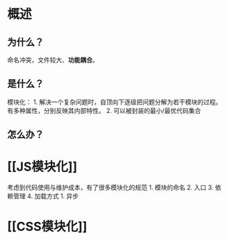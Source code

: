 # 概述
## 为什么？
命名冲突，文件较大、**功能耦合**。
## 是什么？
模块化：
	1. 解决一个复杂问题时，自顶向下逐级把问题分解为若干模块的过程。有多种属性，分别反映其内部特性。
	2. 可以被封装的最小/最优代码集合
## 怎么办？
# [[JS模块化]]
考虑到代码使用与维护成本，有了很多模块化的规范
	1. 模块的命名
	2. 入口
	3. 依赖管理
	4. 加载方式
		1. 异步

# [[CSS模块化]]

